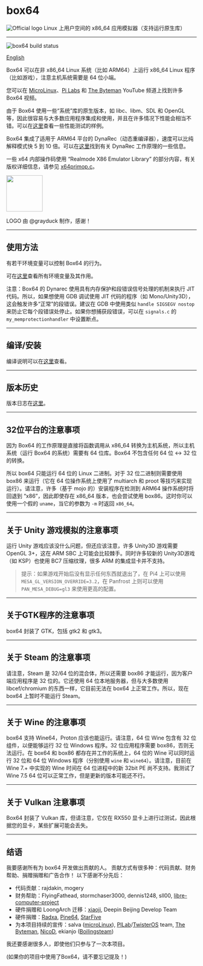 # box64

![Official logo](docs/img/Box64Logo.png "Official Logo")
Linux 上用户空间的 x86_64 应用模拟器（支持运行原生库）

----
![box64 build status](https://app.travis-ci.com/ptitSeb/box64.svg?branch=main)

[English](docs/README.md)

Box64 可以在非 x86_64 Linux 系统（比如 ARM64）上运行 x86_64 Linux 程序（比如游戏），注意主机系统需要是 64 位小端。

您可以在 [MicroLinux](https://www.youtube.com/channel/UCwFQAEj1lp3out4n7BeBatQ)、[Pi Labs](https://www.youtube.com/channel/UCgfQjdc5RceRlTGfuthBs7g) 和 [The Byteman](https://www.youtube.com/channel/UCEr8lpIJ3B5Ctc5BvcOHSnA) YouTube 频道上找到许多 Box64 视频。

由于 Box64 使用一些“系统”库的原生版本，如 libc、libm、SDL 和 OpenGL 等，因此很容易与大多数应用程序集成和使用，并且在许多情况下性能会相当不错。可以在[这里](https://box86.org/index.php/2021/06/game-performances/)查看一些性能测试的样例。

Box64 集成了适用于 ARM64 平台的 DynaRec（动态重编译器），速度可以比纯解释模式快 5 到 10 倍。可以在[这里](https://box86.org/2021/07/inner-workings-a-high%E2%80%91level-view-of-box86-and-a-low%E2%80%91level-view-of-the-dynarec/)找到有关 DynaRec 工作原理的一些信息。

一些 x64 内部操作码使用 “Realmode X86 Emulator Library” 的部分内容，有关版权详细信息，请参见 [x64primop.c](../src/emu/x64primop.c)。

<img src="docs/img/Box64Icon.png" width="96" height="96">

LOGO 由 @grayduck 制作，感谢！

----

使用方法
----

有若干环境变量可以控制 Box64 的行为。

可在[这里](docs/USAGE.md)查看所有环境变量及其作用。

注意：Box64 的 Dynarec 使用具有内存保护和段错误信号处理的机制来执行 JIT 代码。所以，如果想使用 GDB 调试使用 JIT 代码的程序（如 Mono/Unity3D），这会触发许多“正常”的段错误。建议在 GDB 中使用类似 `handle SIGSEGV nostop` 来防止它每个段错误处停止。如果你想捕获段错误，可以在 `signals.c` 的 `my_memprotectionhandler` 中设置断点。

----

编译/安装
----

编译说明可以在[这里](docs/COMPILE.md)查看。

----

版本历史
----

版本日志在[这里](docs/CHANGELOG.md)。

----

32位平台的注意事项
----

因为 Box64 的工作原理是直接将函数调用从 x86_64 转换为主机系统，所以主机系统（运行 Box64 的系统）需要有 64 位库。Box64 不包含任何 64 位 <-> 32 位的转换。

所以 box64 只能运行 64 位的 Linux 二进制。对于 32 位二进制则需要使用 box86 来运行（它在 64 位操作系统上使用了 multiarch 和 proot 等技巧来实现运行）。请注意，许多（基于 mojo 的）安装程序在检测到 ARM64 操作系统时将回退到 “x86”，因此即使存在 x86_64 版本，也会尝试使用 box86。这时你可以使用一个假的 `uname`，当它的参数为 `-m` 时返回 `x86_64`。

----

关于 Unity 游戏模拟的注意事项
----

运行 Unity 游戏应该没什么问题，但还应该注意，许多 Unity3D 游戏需要 OpenGL 3+，这在 ARM SBC 上可能会比较棘手。同时许多较新的 Unity3D游戏（如 KSP）也使用 BC7 压缩纹理，很多 ARM 的集成显卡并不支持。

> 提示：如果游戏开始后没有显示任何东西就退出了，在 Pi4 上可以使用 `MESA_GL_VERSION_OVERRIDE=3.2`，在 Panfrost 上则可以使用 `PAN_MESA_DEBUG=gl3` 来使用更高的配置。

----

关于GTK程序的注意事项
----

box64 封装了 GTK，包括 gtk2 和 gtk3。

----

关于 Steam 的注意事项
----

请注意，Steam 是 32/64 位的混合体，所以还需要 box86 才能运行，因为客户端应用程序是 32 位的。它还使用 64 位本地服务器，但与大多数使用 libcef/chromium 的东西一样，它目前无法在 box64 上正常工作。所以，现在 box64 上暂时不能运行 Steam。

----

关于 Wine 的注意事项
----

box64 支持 Wine64，Proton 应该也能运行。请注意，64 位 Wine 包含有 32 位组件，以便能够运行 32 位 Windows 程序。32 位应用程序需要 box86，否则无法运行。在 box64 和 box86 都存在并工作的系统上，64 位的 Wine 可以同时运行 32 位和 64 位 Windows 程序（分别使用 `wine` 和 `wine64`）。请注意，目前在 Wine 7.+ 中实现的 Wine 时间在 64 位进程中的新 32bit PE 尚不支持。我测试了 Wine 7.5 64 位可以正常工作，但是更新的版本可能还不行。

----

关于 Vulkan 注意事项
----

Box64 封装了 Vulkan 库，但请注意，它仅在 RX550 显卡上进行过测试，因此根据您的显卡，某些扩展可能会丢失。

----

结语
----

我要感谢所有为 box64 开发做出贡献的人。
贡献方式有很多种：代码贡献、财务帮助、捐赠捐赠和广告合作！
以下感谢不分先后： 

 * 代码贡献：rajdakin, mogery
 * 财务帮助：FlyingFathead, stormchaser3000, dennis1248, sll00, [libre-computer-project](https://libre.computer/)
 * 硬件捐赠和 LoongArch 迁移：[xiaoji](https://www.linuxgame.cn/), Deepin Beijing Develop Team
 * 硬件捐赠：[Radxa](https://rockpi.org/), [Pine64](https://www.pine64.org/), [StarFive](https://rvspace.org/)
 * 为本项目持续的宣传：salva ([microLinux](https://www.youtube.com/channel/UCwFQAEj1lp3out4n7BeBatQ)), [PILab](https://www.youtube.com/channel/UCgfQjdc5RceRlTGfuthBs7g)/[TwisterOS](https://twisteros.com/) team, [The Byteman](https://www.youtube.com/channel/UCEr8lpIJ3B5Ctc5BvcOHSnA), [NicoD](https://www.youtube.com/channel/UCpv7NFr0-9AB5xoklh3Snhg), ekianjo ([Boilingsteam](https://boilingsteam.com/))

我还要感谢很多人，即使他们只参与了一次本项目。

(如果你的项目中使用了Box64，请不要忘记提及！)
